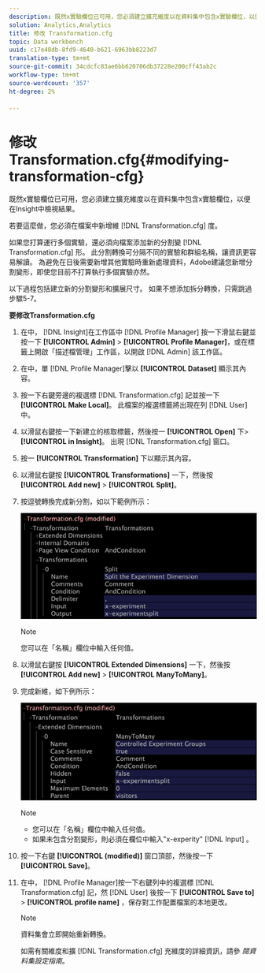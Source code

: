 ```yaml
---
description: 既然x實驗欄位已可用，您必須建立擴充維度以在資料集中包含x實驗欄位，以便在Insight中檢視結果。
solution: Analytics,Analytics
title: 修改 Transformation.cfg
topic: Data workbench
uuid: c17e48db-8fd9-4640-b621-6963bb8223d7
translation-type: tm+mt
source-git-commit: 34cdcfc83ae6bb620706db37228e200cff43ab2c
workflow-type: tm+mt
source-wordcount: '357'
ht-degree: 2%

---
```



# 修改 Transformation.cfg{#modifying-transformation-cfg}

既然x實驗欄位已可用，您必須建立擴充維度以在資料集中包含x實驗欄位，以便在Insight中檢視結果。

若要這麼做，您必須在檔案中新增維 [!DNL Transformation.cfg] 度。

如果您打算運行多個實驗，還必須向檔案添加新的分割變 [!DNL Transformation.cfg] 形。 此分割轉換可分隔不同的實驗和群組名稱，讓資訊更容易解讀。 為避免在日後需要新增其他實驗時重新處理資料，Adobe建議您新增分割變形，即使您目前不打算執行多個實驗亦然。

以下過程包括建立新的分割變形和擴展尺寸。 如果不想添加拆分轉換，只需跳過步驟5-7。

**要修改Transformation.cfg**

1. 在中， [!DNL Insight]在工作區中 [!DNL Profile Manager] 按一下滑鼠右鍵並按一下 **[!UICONTROL Admin]** > **[!UICONTROL Profile Manager]**，或在標籤上開啟「描述檔管理」工作區，以開啟 [!DNL Admin] 該工作區。
1. 在中，單 [!DNL Profile Manager]擊以 **[!UICONTROL Dataset]** 顯示其內容。
1. 按一下右鍵旁邊的複選標 [!DNL Transformation.cfg] 記並按一下 **[!UICONTROL Make Local]**。 此檔案的複選標籤將出現在列 [!DNL User] 中。
1. 以滑鼠右鍵按一下新建立的核取標籤，然後按一 **[!UICONTROL Open]** 下> **[!UICONTROL in Insight]**。 出現 [!DNL Transformation.cfg] 窗口。
1. 按一 **[!UICONTROL Transformation]** 下以顯示其內容。
1. 以滑鼠右鍵按 **[!UICONTROL Transformations]** 一下，然後按 **[!UICONTROL Add new]** > **[!UICONTROL Split]**。
1. 按逗號轉換完成新分割，如以下範例所示：

   ![步驟資訊](assets/New_split_transformation.png)

   >[!NOTE]
   >
   >您可以在「名稱」欄位中輸入任何值。

1. 以滑鼠右鍵按 **[!UICONTROL Extended Dimensions]** 一下，然後按 **[!UICONTROL Add new]** > **[!UICONTROL ManyToMany]**。
1. 完成新維，如下例所示：

   ![步驟資訊](assets/New_Dimension_controlled_experiment_groups.png)

   >[!NOTE]
   >
   >* 您可以在「名稱」欄位中輸入任何值。
   >* 如果未包含分割變形，則必須在欄位中輸入&quot;x-experity&quot; [!DNL Input] 。


1. 按一下右鍵 **[!UICONTROL (modified)]** 窗口頂部，然後按一下 **[!UICONTROL Save]**。
1. 在中， [!DNL Profile Manager]按一下右鍵列中的複選標 [!DNL Transformation.cfg] 記，然 [!DNL User] 後按一下 **[!UICONTROL Save to]** > **[!UICONTROL profile name]** ，保存對工作配置檔案的本地更改。

   >[!NOTE]
   >
   >資料集會立即開始重新轉換。

   如需有關維度和擴 [!DNL Transformation.cfg] 充維度的詳細資訊，請參 *閱資料集設定指南*。

